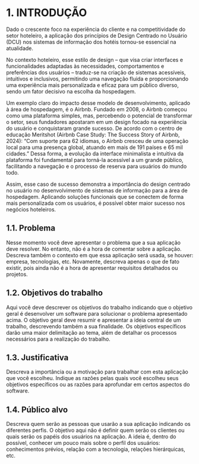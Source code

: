 # 1. INTRODUÇÃO

Dado o crescente foco na experiência do cliente e na competitividade do setor hoteleiro, a aplicação dos princípios de Design Centrado no Usuário (DCU) nos sistemas de informação dos hotéis tornou-se essencial na atualidade. 

No contexto hoteleiro, esse estilo de design – que visa criar interfaces e funcionalidades adaptadas às necessidades, comportamentos e preferências dos usuários – traduz-se na criação de sistemas acessíveis, intuitivos e inclusivos, permitindo uma navegação fluida e proporcionando uma experiência mais personalizada e eficaz para um público diverso, sendo um fator decisivo na escolha da hospedagem. 

Um exemplo claro do impacto desse modelo de desenvolvimento, aplicado à área de hospedagem, é o Airbnb. Fundado em 2008, o Airbnb começou como uma plataforma simples, mas, percebendo o potencial de transformar o setor, seus fundadores apostaram em um design focado na experiência do usuário e conquistaram grande sucesso. De acordo com o centro de educação Meritshot (Airbnb Case Study: The Success Story of Airbnb, 2024): “Com suporte para 62 idiomas, o Airbnb cresceu de uma operação local para uma presença global, atuando em mais de 191 países e 65 mil cidades.” Dessa forma, a evolução da interface minimalista e intuitiva da plataforma foi fundamental para torná-la acessível a um grande público, facilitando a navegação e o processo de reserva para usuários do mundo todo. 

Assim, esse caso de sucesso demonstra a importância do design centrado no usuário no desenvolvimento de sistemas de informação para a área de hospedagem. Aplicando soluções funcionais que se conectem de forma mais personalizada com os usuários, é possível obter maior sucesso nos negócios hoteleiros. 

## 1.1. Problema

Nesse momento você deve apresentar o problema que a sua aplicação deve resolver. No entanto, não é a hora de comentar sobre a aplicação. 
Descreva também o contexto em que essa aplicação será usada, se houver: empresa, tecnologias, etc. Novamente, descreva apenas o que de fato existir, pois ainda não é a hora de apresentar requisitos detalhados ou projetos.

## 1.2. Objetivos do trabalho

Aqui você deve descrever os objetivos do trabalho indicando que o objetivo geral é desenvolver um software para solucionar o problema apresentado acima. O objetivo geral deve resumir e apresentar a ideia central de um trabalho, descrevendo também a sua finalidade. Os objetivos específicos darão uma maior delimitação ao tema, além de detalhar os processos necessários para a realização do trabalho.

## 1.3. Justificativa

Descreva a importância ou a motivação para trabalhar com esta aplicação que você escolheu. Indique as razões pelas quais você escolheu seus objetivos específicos ou as razões para aprofundar em certos aspectos do software.

## 1.4. Público alvo

Descreva quem serão as pessoas que usarão a sua aplicação indicando os diferentes perfis. O objetivo aqui não é definir quem serão os clientes ou quais serão os papéis dos usuários na aplicação. A ideia é, dentro do possível, conhecer um pouco mais sobre o perfil dos usuários: conhecimentos prévios, relação com a tecnologia, relações hierárquicas, etc.
